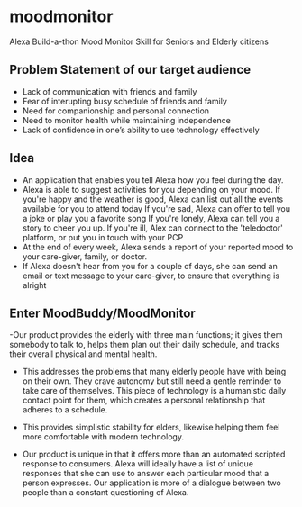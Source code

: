 # moodmonitor
Alexa Build-a-thon Mood Monitor Skill for Seniors and Elderly citizens

## Problem Statement of our target audience
- Lack of communication with friends and family
- Fear of interupting busy schedule of friends and family
- Need for companionship and personal connection
- Need to monitor health while maintaining independence
- Lack of confidence in one’s ability to use technology effectively

## Idea
- An application that enables you tell Alexa how you feel during the day.
- Alexa is able to suggest activities for you depending on your mood.
If you're happy and the weather is good, Alexa can list out all the events available for you to attend today
If you're sad, Alexa can offer to tell you a joke or play you a favorite song
If you're lonely, Alexa can tell you a story to cheer you up.
If you're ill, Alex can connect to the 'teledoctor' platform, or put you in touch with your PCP
- At the end of every week, Alexa sends a report of your reported mood to your care-giver, family, or doctor.
- If Alexa doesn't hear from you for a couple of days, she can send an email or text message to your care-giver, to ensure that everything is alright 

## Enter MoodBuddy/MoodMonitor
-Our product provides the elderly with three main functions; it gives them somebody to talk to, helps them plan out their daily schedule, and tracks their overall physical and mental health.

- This addresses the problems that many elderly people have with being on their own. 
They crave autonomy but still need a gentle reminder to take care of themselves. This piece of technology is a humanistic daily contact point for them, which creates a personal relationship that adheres to a schedule. 

- This provides simplistic stability for elders, likewise helping them feel more comfortable with modern technology.

- Our product is unique in that it offers more than an automated scripted response to consumers. Alexa will ideally have a list of unique responses that she can use to answer each particular mood that a person expresses. Our application is more of a dialogue between two people than a constant questioning of Alexa.



